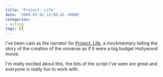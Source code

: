 ```yaml
---
title: 'Project: Life'
date: '2008-03-02 12:00:41 +0000'
categories:
- acting
tags: []
---
```

I've been cast as the narrator for [Project:
Life](http://www.projectlifemovie.com/), a mockmentary telling the story of the
creation of the universe as if it were a big budget Hollywood movie.

I'm really excited about this, the bits of the script I've seen are great and
everyone is really fun to work with.

